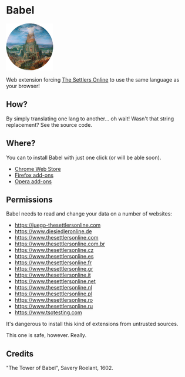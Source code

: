 Babel
=====

[![Torre di Babele](icon.png)](https://commons.wikimedia.org/wiki/File:Roelant_savery,_torre_di_babele,_1602,_02.JPG)


Web extension forcing [The Settlers Online](https://www.thesettlersonline.com/) to use the same language as your browser!

## How?

By simply translating one lang to another... oh wait! Wasn't that string replacement? See the source code.

## Where?

You can to install Babel with just one click (or will be able soon).

- [Chrome Web Store](https://chrome.google.com/webstore/detail/babel/lnheaccleeofnijkggobiigbojeoekaj)
- [Firefox add-ons](https://addons.mozilla.org/en-US/firefox/addon/babel/)
- [Opera add-ons](https://addons.opera.com/pl/extensions/details/babel/)

## Permissions

Babel needs to read and change your data on a number of websites:

- https://juego-thesettlersonline.com
- https://www.diesiedleronline.de
- https://www.thesettlersonline.com
- https://www.thesettlersonline.com.br
- https://www.thesettlersonline.cz
- https://www.thesettlersonline.es
- https://www.thesettlersonline.fr
- https://www.thesettlersonline.gr
- https://www.thesettlersonline.it
- https://www.thesettlersonline.net
- https://www.thesettlersonline.nl
- https://www.thesettlersonline.pl
- https://www.thesettlersonline.ro
- https://www.thesettlersonline.ru
- https://www.tsotesting.com

It's dangerous to install this kind of extensions from untrusted sources.

This one is safe, however. Really.

## Credits

"The Tower of Babel", Savery Roelant, 1602.
